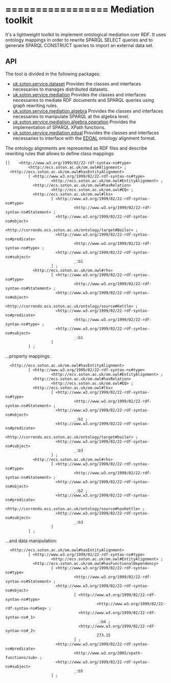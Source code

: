 =================
Mediation toolkit
=================

It's a lightweight toolkit to implement ontological mediation over RDF.
It uses ontology mappings in order to rewrite SPARQL SELECT queries and to generate SPARQL CONSTRUCT queries to import an external data set.
 
API
--------
 
The tool is divided in the following packages:

* [uk.soton.service.dataset](https://github.com/correndo/mediation/tree/master/src/uk/soton/service/dataset) Provides the classes and interfaces necessaries to manages distributed datasets.
* [uk.soton.service.mediation](https://github.com/correndo/mediation/tree/master/src/uk/soton/service/mediation) Provides the classes and interfaces necessaries to mediate RDF documents and SPARQL queries using graph rewriting rules.
* [uk.soton.service.mediation.algebra](https://github.com/correndo/mediation/tree/master/src/uk/soton/service/mediation/algebra) Provides the classes and interfaces necessaries to manipulate SPARQL at the algebra level.
* [uk.soton.service.mediation.algebra.operation](https://github.com/correndo/mediation/tree/master/src/uk/soton/service/mediation/algebra/operation) Provides the implementation of SPARQL XPath functions.
* [uk.soton.service.mediation.edoal](https://github.com/correndo/mediation/tree/master/src/uk/soton/service/mediation/edoal) Provides the classes and interfaces necessaries to interface with the [EDOAL][edoal] ontology alignment format.

[edoal]: http://alignapi.gforge.inria.fr/edoal.html 

The ontology alignments are represented as RDF files and describe rewriting rules that allows to define class mappings:

	[]    <http://www.w3.org/1999/02/22-rdf-syntax-ns#type>
              <http://ecs.soton.ac.uk/om.owl#Alignment> ;
      <http://ecs.soton.ac.uk/om.owl#hasEntityAlignment>
              [ <http://www.w3.org/1999/02/22-rdf-syntax-ns#type>
                        <http://ecs.soton.ac.uk/om.owl#EntityAlignment> ;
                <http://ecs.soton.ac.uk/om.owl#hasRelation>
                        <http://ecs.soton.ac.uk/om.owl#EQ> ;
                <http://ecs.soton.ac.uk/om.owl#lhs>
                        [ <http://www.w3.org/1999/02/22-rdf-syntax-ns#type>
                                  <http://www.w3.org/1999/02/22-rdf-syntax-ns#Statement> ;
                          <http://www.w3.org/1999/02/22-rdf-syntax-ns#object>
                                  <http://correndo.ecs.soton.ac.uk/ontology/target#Boiler> ;
                          <http://www.w3.org/1999/02/22-rdf-syntax-ns#predicate>
                                  <http://www.w3.org/1999/02/22-rdf-syntax-ns#type> ;
                          <http://www.w3.org/1999/02/22-rdf-syntax-ns#subject>
                                  _:b1
                        ] ;
                <http://ecs.soton.ac.uk/om.owl#rhs>
                        [ <http://www.w3.org/1999/02/22-rdf-syntax-ns#type>
                                  <http://www.w3.org/1999/02/22-rdf-syntax-ns#Statement> ;
                          <http://www.w3.org/1999/02/22-rdf-syntax-ns#object>
                                  <http://correndo.ecs.soton.ac.uk/ontology/source#Kettle> ;
                          <http://www.w3.org/1999/02/22-rdf-syntax-ns#predicate>
                                  <http://www.w3.org/1999/02/22-rdf-syntax-ns#type> ;
                          <http://www.w3.org/1999/02/22-rdf-syntax-ns#subject>
                                  _:b1
                        ]
              ] ;
              
...property mappings:

      <http://ecs.soton.ac.uk/om.owl#hasEntityAlignment>
              [ <http://www.w3.org/1999/02/22-rdf-syntax-ns#type>
                        <http://ecs.soton.ac.uk/om.owl#EntityAlignment> ;
                <http://ecs.soton.ac.uk/om.owl#hasRelation>
                        <http://ecs.soton.ac.uk/om.owl#EQ> ;
                <http://ecs.soton.ac.uk/om.owl#lhs>
                        [ <http://www.w3.org/1999/02/22-rdf-syntax-ns#type>
                                  <http://www.w3.org/1999/02/22-rdf-syntax-ns#Statement> ;
                          <http://www.w3.org/1999/02/22-rdf-syntax-ns#object>
                                  _:b2 ;
                          <http://www.w3.org/1999/02/22-rdf-syntax-ns#predicate>
                                  <http://correndo.ecs.soton.ac.uk/ontology/target#boiler> ;
                          <http://www.w3.org/1999/02/22-rdf-syntax-ns#subject>
                                  _:b3
                        ] ;
                <http://ecs.soton.ac.uk/om.owl#rhs>
                        [ <http://www.w3.org/1999/02/22-rdf-syntax-ns#type>
                                  <http://www.w3.org/1999/02/22-rdf-syntax-ns#Statement> ;
                          <http://www.w3.org/1999/02/22-rdf-syntax-ns#object>
                                  _:b2 ;
                          <http://www.w3.org/1999/02/22-rdf-syntax-ns#predicate>
                                  <http://correndo.ecs.soton.ac.uk/ontology/source#hasKettle> ;
                          <http://www.w3.org/1999/02/22-rdf-syntax-ns#subject>
                                  _:b3
                        ]
              ] ;
              
...and data manipulation:

      <http://ecs.soton.ac.uk/om.owl#hasEntityAlignment>
              [ <http://www.w3.org/1999/02/22-rdf-syntax-ns#type>
                        <http://ecs.soton.ac.uk/om.owl#EntityAlignment> ;
                <http://ecs.soton.ac.uk/om.owl#hasFunctionalDependency>
                        [ <http://www.w3.org/1999/02/22-rdf-syntax-ns#type>
                                  <http://www.w3.org/1999/02/22-rdf-syntax-ns#Statement> ;
                          <http://www.w3.org/1999/02/22-rdf-syntax-ns#object>
                                  [ <http://www.w3.org/1999/02/22-rdf-syntax-ns#type>
                                            <http://www.w3.org/1999/02/22-rdf-syntax-ns#Seq> ;
                                    <http://www.w3.org/1999/02/22-rdf-syntax-ns#_1>
                                            _:b4 ;
                                    <http://www.w3.org/1999/02/22-rdf-syntax-ns#_2>
                                            273.15
                                  ] ;
                          <http://www.w3.org/1999/02/22-rdf-syntax-ns#predicate>
                                  <http://www.w3.org/2005/xpath-functions/sub> ;
                          <http://www.w3.org/1999/02/22-rdf-syntax-ns#subject>
                                  _:b5
                        ] ;